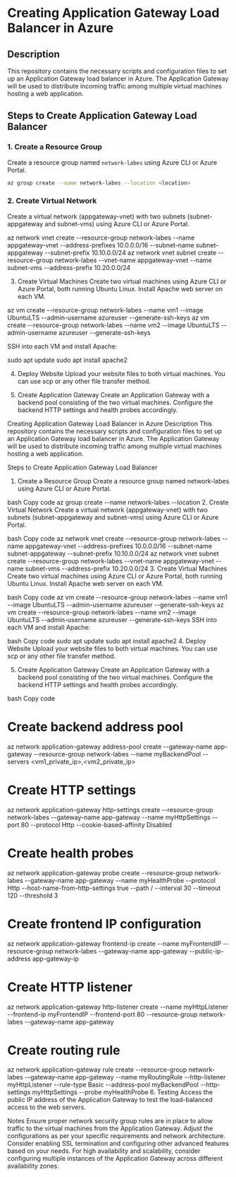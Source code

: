 # Creating Application Gateway Load Balancer in Azure

## Description
This repository contains the necessary scripts and configuration files to set up an Application Gateway load balancer in Azure. The Application Gateway will be used to distribute incoming traffic among multiple virtual machines hosting a web application.

## Steps to Create Application Gateway Load Balancer

### 1. Create a Resource Group
Create a resource group named `network-labes` using Azure CLI or Azure Portal.

```bash
az group create --name network-labes --location <location>

```

### 2. Create Virtual Network
Create a virtual network (appgateway-vnet) with two subnets (subnet-appgateway and subnet-vms) using Azure CLI or Azure Portal.

az network vnet create --resource-group network-labes --name appgateway-vnet --address-prefixes 10.0.0.0/16 --subnet-name subnet-appgateway --subnet-prefix 10.10.0.0/24
az network vnet subnet create --resource-group network-labes --vnet-name appgateway-vnet --name subnet-vms --address-prefix 10.20.0.0/24

3. Create Virtual Machines
Create two virtual machines using Azure CLI or Azure Portal, both running Ubuntu Linux. Install Apache web server on each VM.

az vm create --resource-group network-labes --name vm1 --image UbuntuLTS --admin-username azureuser --generate-ssh-keys
az vm create --resource-group network-labes --name vm2 --image UbuntuLTS --admin-username azureuser --generate-ssh-keys


SSH into each VM and install Apache:

sudo apt update
sudo apt install apache2

4. Deploy Website
Upload your website files to both virtual machines. You can use scp or any other file transfer method.

5. Create Application Gateway
Create an Application Gateway with a backend pool consisting of the two virtual machines. Configure the backend HTTP settings and health probes accordingly.


Creating Application Gateway Load Balancer in Azure
Description
This repository contains the necessary scripts and configuration files to set up an Application Gateway load balancer in Azure. The Application Gateway will be used to distribute incoming traffic among multiple virtual machines hosting a web application.

Steps to Create Application Gateway Load Balancer
1. Create a Resource Group
Create a resource group named network-labes using Azure CLI or Azure Portal.

bash
Copy code
az group create --name network-labes --location <location>
2. Create Virtual Network
Create a virtual network (appgateway-vnet) with two subnets (subnet-appgateway and subnet-vms) using Azure CLI or Azure Portal.

bash
Copy code
az network vnet create --resource-group network-labes --name appgateway-vnet --address-prefixes 10.0.0.0/16 --subnet-name subnet-appgateway --subnet-prefix 10.10.0.0/24
az network vnet subnet create --resource-group network-labes --vnet-name appgateway-vnet --name subnet-vms --address-prefix 10.20.0.0/24
3. Create Virtual Machines
Create two virtual machines using Azure CLI or Azure Portal, both running Ubuntu Linux. Install Apache web server on each VM.

bash
Copy code
az vm create --resource-group network-labes --name vm1 --image UbuntuLTS --admin-username azureuser --generate-ssh-keys
az vm create --resource-group network-labes --name vm2 --image UbuntuLTS --admin-username azureuser --generate-ssh-keys
SSH into each VM and install Apache:

bash
Copy code
sudo apt update
sudo apt install apache2
4. Deploy Website
Upload your website files to both virtual machines. You can use scp or any other file transfer method.

5. Create Application Gateway
Create an Application Gateway with a backend pool consisting of the two virtual machines. Configure the backend HTTP settings and health probes accordingly.

bash
Copy code
# Create backend address pool
az network application-gateway address-pool create --gateway-name app-gateway --resource-group network-labes --name myBackendPool --servers <vm1_private_ip>,<vm2_private_ip>

# Create HTTP settings
az network application-gateway http-settings create --resource-group network-labes --gateway-name app-gateway --name myHttpSettings --port 80 --protocol Http --cookie-based-affinity Disabled

# Create health probes
az network application-gateway probe create --resource-group network-labes --gateway-name app-gateway --name myHealthProbe --protocol Http --host-name-from-http-settings true --path / --interval 30 --timeout 120 --threshold 3

# Create frontend IP configuration
az network application-gateway frontend-ip create --name myFrontendIP --resource-group network-labes --gateway-name app-gateway --public-ip-address app-gateway-ip

# Create HTTP listener
az network application-gateway http-listener create --name myHttpListener --frontend-ip myFrontendIP --frontend-port 80 --resource-group network-labes --gateway-name app-gateway

# Create routing rule
az network application-gateway rule create --resource-group network-labes --gateway-name app-gateway --name myRoutingRule --http-listener myHttpListener --rule-type Basic --address-pool myBackendPool --http-settings myHttpSettings --probe myHealthProbe
6. Testing
Access the public IP address of the Application Gateway to test the load-balanced access to the web servers.

Notes
Ensure proper network security group rules are in place to allow traffic to the virtual machines from the Application Gateway.
Adjust the configurations as per your specific requirements and network architecture.
Consider enabling SSL termination and configuring other advanced features based on your needs.
For high availability and scalability, consider configuring multiple instances of the Application Gateway across different availability zones.
